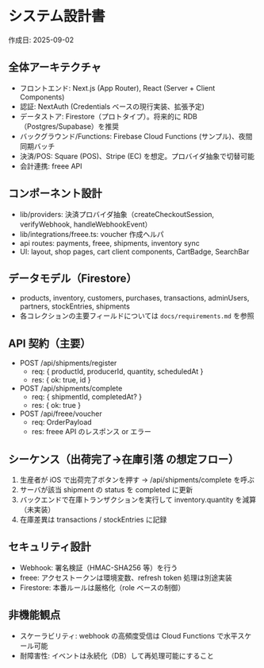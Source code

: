 # システム設計書

作成日: 2025-09-02

## 全体アーキテクチャ

- フロントエンド: Next.js (App Router), React (Server + Client Components)
- 認証: NextAuth (Credentials ベースの現行実装、拡張予定)
- データストア: Firestore（プロトタイプ）。将来的に RDB（Postgres/Supabase）を推奨
- バックグラウンド/Functions: Firebase Cloud Functions (サンプル)、夜間同期バッチ
- 決済/POS: Square (POS)、Stripe (EC) を想定。プロバイダ抽象で切替可能
- 会計連携: freee API

## コンポーネント設計

- lib/providers: 決済プロバイダ抽象（createCheckoutSession, verifyWebhook, handleWebhookEvent）
- lib/integrations/freee.ts: voucher 作成ヘルパ
- api routes: payments, freee, shipments, inventory sync
- UI: layout, shop pages, cart client components, CartBadge, SearchBar

## データモデル（Firestore）
- products, inventory, customers, purchases, transactions, adminUsers, partners, stockEntries, shipments
- 各コレクションの主要フィールドについては `docs/requirements.md` を参照

## API 契約（主要）
- POST /api/shipments/register
  - req: { productId, producerId, quantity, scheduledAt }
  - res: { ok: true, id }
- POST /api/shipments/complete
  - req: { shipmentId, completedAt? }
  - res: { ok: true }
- POST /api/freee/voucher
  - req: OrderPayload
  - res: freee API のレスポンス or エラー

## シーケンス（出荷完了→在庫引落 の想定フロー）
1. 生産者が iOS で出荷完了ボタンを押す → /api/shipments/complete を呼ぶ
2. サーバが該当 shipment の status を completed に更新
3. バックエンドで在庫トランザクションを実行して inventory.quantity を減算（未実装）
4. 在庫差異は transactions / stockEntries に記録

## セキュリティ設計
- Webhook: 署名検証（HMAC-SHA256 等）を行う
- freee: アクセストークンは環境変数、refresh token 処理は別途実装
- Firestore: 本番ルールは厳格化（role ベースの制御）

## 非機能観点
- スケーラビリティ: webhook の高頻度受信は Cloud Functions で水平スケール可能
- 耐障害性: イベントは永続化（DB）して再処理可能にすること
